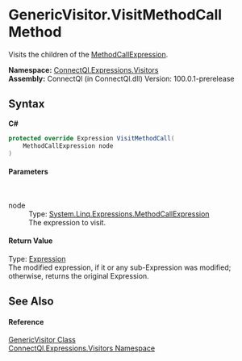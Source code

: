# GenericVisitor.VisitMethodCall Method 
 

Visits the children of the <a href="http://msdn2.microsoft.com/en-us/library/bb357368" target="_blank">MethodCallExpression</a>.

**Namespace:**&nbsp;<a href="N_ConnectQl_Expressions_Visitors">ConnectQl.Expressions.Visitors</a><br />**Assembly:**&nbsp;ConnectQl (in ConnectQl.dll) Version: 100.0.1-prerelease

## Syntax

**C#**<br />
``` C#
protected override Expression VisitMethodCall(
	MethodCallExpression node
)
```


#### Parameters
&nbsp;<dl><dt>node</dt><dd>Type: <a href="http://msdn2.microsoft.com/en-us/library/bb357368" target="_blank">System.Linq.Expressions.MethodCallExpression</a><br />The expression to visit.</dd></dl>

#### Return Value
Type: <a href="http://msdn2.microsoft.com/en-us/library/bb356138" target="_blank">Expression</a><br />The modified expression, if it or any sub-Expression was modified; otherwise, returns the original Expression.

## See Also


#### Reference
<a href="T_ConnectQl_Expressions_Visitors_GenericVisitor">GenericVisitor Class</a><br /><a href="N_ConnectQl_Expressions_Visitors">ConnectQl.Expressions.Visitors Namespace</a><br />